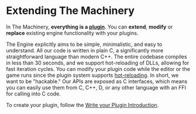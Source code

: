 # Extending The Machinery

In The Machinery, **everything is a [plugin](/the_machinery_book/extending_the_machinery/the_plugin_system.html)**. You can **extend**, **modify** or **replace** existing engine functionality with your plugins. 

The Engine explicitly aims to be simple, minimalistic, and easy to understand. All our code is written in plain C, a significantly more straightforward language than modern C++. The entire codebase compiles in less than 30 seconds, and we support hot-reloading of DLLs, allowing for fast iteration cycles. You can modify your plugin code while the editor or the game runs since the plugin system supports [hot-reloading](/the_machinery_book/extending_the_machinery/hot-reloading.html). In short, we want to be "hackable." Our APIs are exposed as C interfaces, which means you can easily use them from C, C++, D, or any other language with an FFI for calling into C code.



To create your plugin, follow the [Write your Plugin Introduction](/the_machinery_book/extending_the_machinery/write-a-plugin.html).
